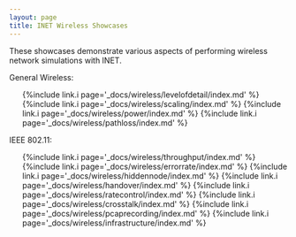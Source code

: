 ```yaml
---
layout: page
title: INET Wireless Showcases
---
```


These showcases demonstrate various aspects of performing wireless network
simulations with INET.

General Wireless:

<ul>
  {%include link.i page='_docs/wireless/levelofdetail/index.md' %}
  {%include link.i page='_docs/wireless/scaling/index.md' %}
  {%include link.i page='_docs/wireless/power/index.md' %}
  {%include link.i page='_docs/wireless/pathloss/index.md' %}
</ul>

IEEE 802.11:

<ul>
  {%include link.i page='_docs/wireless/throughput/index.md' %}
  {%include link.i page='_docs/wireless/errorrate/index.md' %}
  {%include link.i page='_docs/wireless/hiddennode/index.md' %}
  {%include link.i page='_docs/wireless/handover/index.md' %}
  {%include link.i page='_docs/wireless/ratecontrol/index.md' %}
  {%include link.i page='_docs/wireless/crosstalk/index.md' %}
  {%include link.i page='_docs/wireless/pcaprecording/index.md' %}
  {%include link.i page='_docs/wireless/infrastructure/index.md' %}
</ul>
